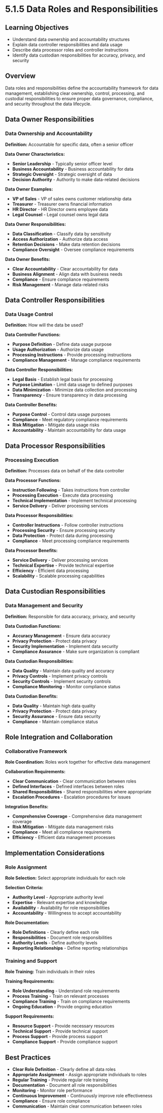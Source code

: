 # 5.1.5 Data Roles and Responsibilities

## Learning Objectives
- Understand data ownership and accountability structures
- Explain data controller responsibilities and data usage
- Describe data processor roles and controller instructions
- Identify data custodian responsibilities for accuracy, privacy, and security

## Overview
Data roles and responsibilities define the accountability framework for data management, establishing clear ownership, control, processing, and custodial responsibilities to ensure proper data governance, compliance, and security throughout the data lifecycle.

## Data Owner Responsibilities

### Data Ownership and Accountability
**Definition:** Accountable for specific data, often a senior officer

**Data Owner Characteristics:**
- **Senior Leadership** - Typically senior officer level
- **Business Accountability** - Business accountability for data
- **Strategic Oversight** - Strategic oversight of data
- **Decision Authority** - Authority to make data-related decisions

**Data Owner Examples:**
- **VP of Sales** - VP of sales owns customer relationship data
- **Treasurer** - Treasurer owns financial information
- **HR Director** - HR Director owns employee data
- **Legal Counsel** - Legal counsel owns legal data

**Data Owner Responsibilities:**
- **Data Classification** - Classify data by sensitivity
- **Access Authorization** - Authorize data access
- **Retention Decisions** - Make data retention decisions
- **Compliance Oversight** - Oversee compliance requirements

**Data Owner Benefits:**
- **Clear Accountability** - Clear accountability for data
- **Business Alignment** - Align data with business needs
- **Compliance** - Ensure compliance requirements
- **Risk Management** - Manage data-related risks

## Data Controller Responsibilities

### Data Usage Control
**Definition:** How will the data be used?

**Data Controller Functions:**
- **Purpose Definition** - Define data usage purpose
- **Usage Authorization** - Authorize data usage
- **Processing Instructions** - Provide processing instructions
- **Compliance Management** - Manage compliance requirements

**Data Controller Responsibilities:**
- **Legal Basis** - Establish legal basis for processing
- **Purpose Limitation** - Limit data usage to defined purposes
- **Data Minimization** - Minimize data collection and processing
- **Transparency** - Ensure transparency in data processing

**Data Controller Benefits:**
- **Purpose Control** - Control data usage purposes
- **Compliance** - Meet regulatory compliance requirements
- **Risk Mitigation** - Mitigate data usage risks
- **Accountability** - Maintain accountability for data usage

## Data Processor Responsibilities

### Processing Execution
**Definition:** Processes data on behalf of the data controller

**Data Processor Functions:**
- **Instruction Following** - Takes instructions from controller
- **Processing Execution** - Execute data processing
- **Technical Implementation** - Implement technical processing
- **Service Delivery** - Deliver processing services

**Data Processor Responsibilities:**
- **Controller Instructions** - Follow controller instructions
- **Processing Security** - Ensure processing security
- **Data Protection** - Protect data during processing
- **Compliance** - Meet processing compliance requirements

**Data Processor Benefits:**
- **Service Delivery** - Deliver processing services
- **Technical Expertise** - Provide technical expertise
- **Efficiency** - Efficient data processing
- **Scalability** - Scalable processing capabilities

## Data Custodian Responsibilities

### Data Management and Security
**Definition:** Responsible for data accuracy, privacy, and security

**Data Custodian Functions:**
- **Accuracy Management** - Ensure data accuracy
- **Privacy Protection** - Protect data privacy
- **Security Implementation** - Implement data security
- **Compliance Assurance** - Make sure organization is compliant

**Data Custodian Responsibilities:**
- **Data Quality** - Maintain data quality and accuracy
- **Privacy Controls** - Implement privacy controls
- **Security Controls** - Implement security controls
- **Compliance Monitoring** - Monitor compliance status

**Data Custodian Benefits:**
- **Data Quality** - Maintain high data quality
- **Privacy Protection** - Protect data privacy
- **Security Assurance** - Ensure data security
- **Compliance** - Maintain compliance status

## Role Integration and Collaboration

### Collaborative Framework
**Role Coordination:** Roles work together for effective data management

**Collaboration Requirements:**
- **Clear Communication** - Clear communication between roles
- **Defined Interfaces** - Defined interfaces between roles
- **Shared Responsibilities** - Shared responsibilities where appropriate
- **Escalation Procedures** - Escalation procedures for issues

**Integration Benefits:**
- **Comprehensive Coverage** - Comprehensive data management coverage
- **Risk Mitigation** - Mitigate data management risks
- **Compliance** - Meet all compliance requirements
- **Efficiency** - Efficient data management processes

## Implementation Considerations

### Role Assignment
**Role Selection:** Select appropriate individuals for each role

**Selection Criteria:**
- **Authority Level** - Appropriate authority level
- **Expertise** - Relevant expertise and knowledge
- **Availability** - Availability for role responsibilities
- **Accountability** - Willingness to accept accountability

**Role Documentation:**
- **Role Definitions** - Clearly define each role
- **Responsibilities** - Document role responsibilities
- **Authority Levels** - Define authority levels
- **Reporting Relationships** - Define reporting relationships

### Training and Support
**Role Training:** Train individuals in their roles

**Training Requirements:**
- **Role Understanding** - Understand role requirements
- **Process Training** - Train on relevant processes
- **Compliance Training** - Train on compliance requirements
- **Ongoing Education** - Provide ongoing education

**Support Requirements:**
- **Resource Support** - Provide necessary resources
- **Technical Support** - Provide technical support
- **Process Support** - Provide process support
- **Compliance Support** - Provide compliance support

## Best Practices
- **Clear Role Definition** - Clearly define all data roles
- **Appropriate Assignment** - Assign appropriate individuals to roles
- **Regular Training** - Provide regular role training
- **Documentation** - Document all role responsibilities
- **Monitoring** - Monitor role performance
- **Continuous Improvement** - Continuously improve role effectiveness
- **Compliance** - Ensure role compliance
- **Communication** - Maintain clear communication between roles